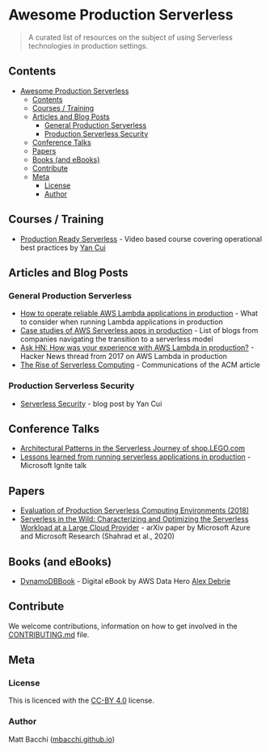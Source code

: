 # Awesome Production Serverless

> A curated list of resources on the subject of using Serverless technologies in production settings.

## Contents
- [Awesome Production Serverless](#awesome-production-serverless)
  - [Contents](#contents)
  - [Courses / Training](#courses--training)
  - [Articles and Blog Posts](#articles-and-blog-posts)
    - [General Production Serverless](#general-production-serverless)
    - [Production Serverless Security](#production-serverless-security)
  - [Conference Talks](#conference-talks)
  - [Papers](#papers)
  - [Books (and eBooks)](#books-and-ebooks)
  - [Contribute](#contribute)
  - [Meta](#meta)
    - [License](#license)
    - [Author](#author)

## Courses / Training
- [Production Ready Serverless](https://productionreadyserverless.com/) - Video based course covering operational best practices by [Yan Cui](https://theburningmonk.com/)

## Articles and Blog Posts
### General Production Serverless
- [How to operate reliable AWS Lambda applications in production](https://www.concurrencylabs.com/blog/how-to-operate-aws-lambda/) - What to consider when running Lambda applications in production
- [Case studies of AWS Serverless apps in production](https://winterwindsoftware.com/real-world-serverless-case-studies/) - List of blogs from companies navigating the transition to a serverless model
- [Ask HN: How was your experience with AWS Lambda in production?](https://news.ycombinator.com/item?id=14601809) - Hacker News thread from 2017 on AWS Lambda in production
- [The Rise of Serverless Computing](https://cacm.acm.org/magazines/2019/12/241054-the-rise-of-serverless-computing/fulltext) - Communications of the ACM article

### Production Serverless Security
- [Serverless Security](https://theburningmonk.com/2017/08/many-faced-threats-to-serverless-security/) - blog post by Yan Cui

## Conference Talks
- [Architectural Patterns in the Serverless Journey of shop.LEGO.com](https://www.youtube.com/watch?v=tK6df3IJcgc)
- [Lessons learned from running serverless applications in production](https://azure.microsoft.com/en-us/resources/videos/ignite-2018-lessons-learned-from-running-serverless-applications-in-production/) - Microsoft Ignite talk

## Papers
- [Evaluation of Production Serverless Computing Environments (2018)](https://www.researchgate.net/publication/324362882_Evaluation_of_Production_Serverless_Computing_Environments)
- [Serverless in the Wild: Characterizing and Optimizing the Serverless Workload at a Large Cloud Provider](https://arxiv.org/abs/2003.03423) - arXiv paper by Microsoft Azure and Microsoft Research (Shahrad et al., 2020)

## Books (and eBooks)
- [DynamoDBBook](https://www.dynamodbbook.com/) - Digital eBook by AWS Data Hero [Alex Debrie](https://www.alexdebrie.com/)

## Contribute
We welcome contributions, information on how to get involved in the [CONTRIBUTING.md](CONTRIBUTING.md) file.

## Meta

### License
This is licenced with the [CC-BY 4.0](LICENSE) license.

### Author
Matt Bacchi ([mbacchi.github.io](https://mbacchi.github.io))
